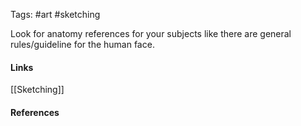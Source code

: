 Tags: #art #sketching 

Look for anatomy references for your subjects like there are general rules/guideline for the human face.


#### Links
[[Sketching]]

#### References
